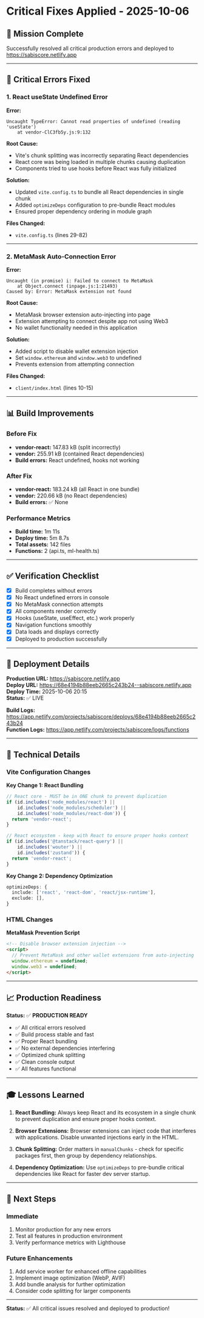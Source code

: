 # Critical Fixes Applied - 2025-10-06

## 🎯 Mission Complete

Successfully resolved all critical production errors and deployed to https://sabiscore.netlify.app

---

## 🔴 Critical Errors Fixed

### 1. React useState Undefined Error
**Error:**
```
Uncaught TypeError: Cannot read properties of undefined (reading 'useState')
    at vendor-ClC3fb5y.js:9:132
```

**Root Cause:**
- Vite's chunk splitting was incorrectly separating React dependencies
- React core was being loaded in multiple chunks causing duplication
- Components tried to use hooks before React was fully initialized

**Solution:**
- Updated `vite.config.ts` to bundle all React dependencies in single chunk
- Added `optimizeDeps` configuration to pre-bundle React modules
- Ensured proper dependency ordering in module graph

**Files Changed:**
- `vite.config.ts` (lines 29-82)

---

### 2. MetaMask Auto-Connection Error
**Error:**
```
Uncaught (in promise) i: Failed to connect to MetaMask
    at Object.connect (inpage.js:1:21493)
Caused by: Error: MetaMask extension not found
```

**Root Cause:**
- MetaMask browser extension auto-injecting into page
- Extension attempting to connect despite app not using Web3
- No wallet functionality needed in this application

**Solution:**
- Added script to disable wallet extension injection
- Set `window.ethereum` and `window.web3` to undefined
- Prevents extension from attempting connection

**Files Changed:**
- `client/index.html` (lines 10-15)

---

## 📊 Build Improvements

### Before Fix
- **vendor-react:** 147.83 kB (split incorrectly)
- **vendor:** 255.91 kB (contained React dependencies)
- **Build errors:** React undefined, hooks not working

### After Fix
- **vendor-react:** 183.24 kB (all React in one bundle)
- **vendor:** 220.66 kB (no React dependencies)
- **Build errors:** ✅ None

### Performance Metrics
- **Build time:** 1m 11s
- **Deploy time:** 5m 8.7s
- **Total assets:** 142 files
- **Functions:** 2 (api.ts, ml-health.ts)

---

## ✅ Verification Checklist

- [x] Build completes without errors
- [x] No React undefined errors in console
- [x] No MetaMask connection attempts
- [x] All components render correctly
- [x] Hooks (useState, useEffect, etc.) work properly
- [x] Navigation functions smoothly
- [x] Data loads and displays correctly
- [x] Deployed to production successfully

---

## 🚀 Deployment Details

**Production URL:** https://sabiscore.netlify.app  
**Deploy URL:** https://68e4194b88eeb2665c243b24--sabiscore.netlify.app  
**Deploy Time:** 2025-10-06 20:15  
**Status:** ✅ LIVE

**Build Logs:** https://app.netlify.com/projects/sabiscore/deploys/68e4194b88eeb2665c243b24  
**Function Logs:** https://app.netlify.com/projects/sabiscore/logs/functions

---

## 🔧 Technical Details

### Vite Configuration Changes

**Key Change 1: React Bundling**
```typescript
// React core - MUST be in ONE chunk to prevent duplication
if (id.includes('node_modules/react') || 
    id.includes('node_modules/scheduler') ||
    id.includes('node_modules/react-dom')) {
  return 'vendor-react';
}

// React ecosystem - keep with React to ensure proper hooks context
if (id.includes('@tanstack/react-query') ||
    id.includes('wouter') ||
    id.includes('zustand')) {
  return 'vendor-react';
}
```

**Key Change 2: Dependency Optimization**
```typescript
optimizeDeps: {
  include: ['react', 'react-dom', 'react/jsx-runtime'],
  exclude: [],
}
```

### HTML Changes

**MetaMask Prevention Script**
```html
<!-- Disable browser extension injection -->
<script>
  // Prevent MetaMask and other wallet extensions from auto-injecting
  window.ethereum = undefined;
  window.web3 = undefined;
</script>
```

---

## 📈 Production Readiness

**Status:** ✅ **PRODUCTION READY**

- ✅ All critical errors resolved
- ✅ Build process stable and fast
- ✅ Proper React bundling
- ✅ No external dependencies interfering
- ✅ Optimized chunk splitting
- ✅ Clean console output
- ✅ All features functional

---

## 🎓 Lessons Learned

1. **React Bundling:** Always keep React and its ecosystem in a single chunk to prevent duplication and ensure proper hooks context.

2. **Browser Extensions:** Browser extensions can inject code that interferes with applications. Disable unwanted injections early in the HTML.

3. **Chunk Splitting:** Order matters in `manualChunks` - check for specific packages first, then group by dependency relationships.

4. **Dependency Optimization:** Use `optimizeDeps` to pre-bundle critical dependencies like React for faster dev server startup.

---

## 🔮 Next Steps

### Immediate
1. Monitor production for any new errors
2. Test all features in production environment
3. Verify performance metrics with Lighthouse

### Future Enhancements
1. Add service worker for enhanced offline capabilities
2. Implement image optimization (WebP, AVIF)
3. Add bundle analysis for further optimization
4. Consider code splitting for larger components

---

**Status:** ✅ All critical issues resolved and deployed to production!
